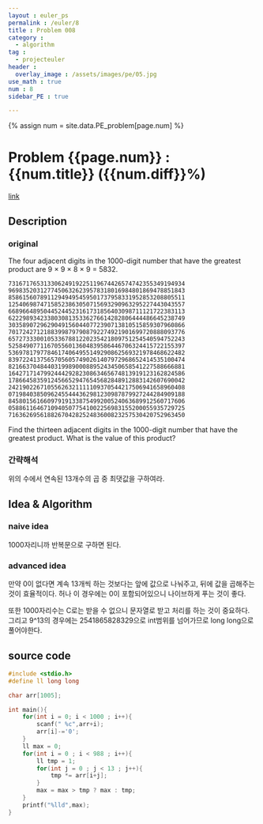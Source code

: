 ```yaml
---
layout : euler_ps
permalink : /euler/8
title : Problem 008
category :
  - algorithm
tag :
  - projecteuler
header :
  overlay_image : /assets/images/pe/05.jpg
use_math : true
num : 8
sidebar_PE : true

---
```


{% assign num = site.data.PE_problem[page.num] %}

<h1> Problem {{page.num}} : {{num.title}} ({{num.diff}}%) </h1>

<a href = "https://projecteuler.net/problem={{page.num}}">link</a>

## Description

### original

The four adjacent digits in the 1000-digit number that have the greatest product are 9 × 9 × 8 × 9 = 5832.

```
73167176531330624919225119674426574742355349194934
96983520312774506326239578318016984801869478851843
85861560789112949495459501737958331952853208805511
12540698747158523863050715693290963295227443043557
66896648950445244523161731856403098711121722383113
62229893423380308135336276614282806444486645238749
30358907296290491560440772390713810515859307960866
70172427121883998797908792274921901699720888093776
65727333001053367881220235421809751254540594752243
52584907711670556013604839586446706324415722155397
53697817977846174064955149290862569321978468622482
83972241375657056057490261407972968652414535100474
82166370484403199890008895243450658541227588666881
16427171479924442928230863465674813919123162824586
17866458359124566529476545682848912883142607690042
24219022671055626321111109370544217506941658960408
07198403850962455444362981230987879927244284909188
84580156166097919133875499200524063689912560717606
05886116467109405077541002256983155200055935729725
71636269561882670428252483600823257530420752963450
```

Find the thirteen adjacent digits in the 1000-digit number that have the greatest product. What is the value of this product?

### 간략해석

위의 수에서 연속된 13개수의 곱 중 최댓값을 구하여라.

## Idea & Algorithm

### naive idea

1000자리니까 반복문으로 구하면 된다.

### advanced idea

만약 0이 없다면 계속 13개씩 하는 것보다는 앞에 값으로 나눠주고, 뒤에 값을 곱해주는 것이 효율적이다. 허나 이 경우에는 0이 포함되어있으니 나이브하게 푸는 것이 좋다.

또한 1000자리수는 C로는 받을 수 없으니 문자열로 받고 처리를 하는 것이 중요하다. 그리고 9^13의 경우에는 2541865828329으로 int범위를 넘어가므로 long long으로 풀어야한다.

## source code

```cpp
#include <stdio.h>
#define ll long long

char arr[1005];

int main(){
    for(int i = 0; i < 1000 ; i++){
        scanf(" %c",arr+i);
        arr[i]-='0';
    }
    ll max = 0;
    for(int i = 0 ; i < 988 ; i++){
        ll tmp = 1;
        for(int j = 0 ; j < 13 ; j++){
            tmp *= arr[i+j];
        }
        max = max > tmp ? max : tmp;
    }
    printf("%lld",max);
}
```

